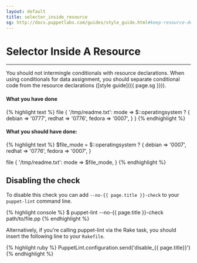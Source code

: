 ```yaml
---
layout: default
title: selector_inside_resource
sg: http://docs.puppetlabs.com/guides/style_guide.html#keep-resource-declarations-simple
---
```


# Selector Inside A Resource

---

You should not intermingle conditionals with resource declarations. When using
conditionals for data assignment, you should separate conditional code from the
resource declarations ([style guide]({{ page.sg }})).

#### What you have done
{% highlight text %}
file { '/tmp/readme.txt':
  mode => $::operatingsystem ? {
    debian => '0777',
    redhat => '0776',
    fedora => '0007',
  }
}
{% endhighlight %}

#### What you should have done:
{% highlight text %}
$file_mode = $::operatingsystem ? {
  debian => '0007',
  redhat => '0776',
  fedora => '0007',
}

file { '/tmp/readme.txt':
  mode => $file_mode,
}
{% endhighlight %}

## Disabling the check

To disable this check you can add `--no-{{ page.title }}-check` to your
`puppet-lint` command line.

{% highlight console %}
$ puppet-lint --no-{{ page.title }}-check path/to/file.pp
{% endhighlight %}

Alternatively, if you're calling puppet-lint via the Rake task, you should
insert the following line to your `Rakefile`.

{% highlight ruby %}
PuppetLint.configuration.send('disable_{{ page.title}}')
{% endhighlight %}
